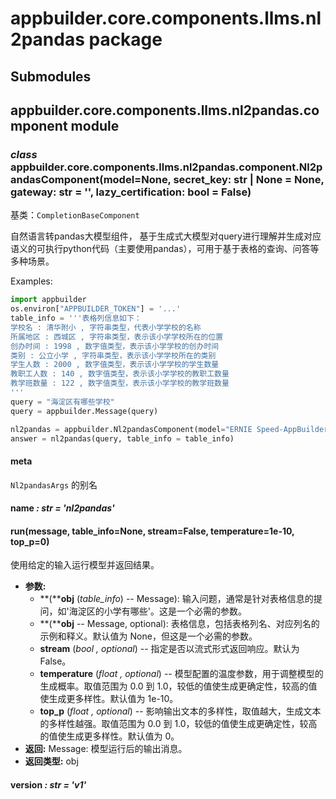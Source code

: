 # appbuilder.core.components.llms.nl2pandas package

## Submodules

## appbuilder.core.components.llms.nl2pandas.component module

### *class* appbuilder.core.components.llms.nl2pandas.component.Nl2pandasComponent(model=None, secret_key: str | None = None, gateway: str = '', lazy_certification: bool = False)

基类：`CompletionBaseComponent`

自然语言转pandas大模型组件， 基于生成式大模型对query进行理解并生成对应语义的可执行python代码（主要使用pandas），可用于基于表格的查询、问答等多种场景。

Examples:

```python
import appbuilder
os.environ["APPBUILDER_TOKEN"] = '...'
table_info = '''表格列信息如下：
学校名 : 清华附小 , 字符串类型，代表小学学校的名称
所属地区 : 西城区 , 字符串类型，表示该小学学校所在的位置
创办时间 : 1998 , 数字值类型，表示该小学学校的创办时间
类别 : 公立小学 , 字符串类型，表示该小学学校所在的类别
学生人数 : 2000 , 数字值类型，表示该小学学校的学生数量
教职工人数 : 140 , 数字值类型，表示该小学学校的教职工数量
教学班数量 : 122 , 数字值类型，表示该小学学校的教学班数量
'''
query = "海淀区有哪些学校"
query = appbuilder.Message(query)

nl2pandas = appbuilder.Nl2pandasComponent(model="ERNIE Speed-AppBuilder")
answer = nl2pandas(query, table_info = table_info)
```

#### meta

`Nl2pandasArgs` 的别名

#### name *: str* *= 'nl2pandas'*

#### run(message, table_info=None, stream=False, temperature=1e-10, top_p=0)

使用给定的输入运行模型并返回结果。

* **参数:**
  * **(****obj** (*table_info*) -- Message): 输入问题，通常是针对表格信息的提问，如'海淀区的小学有哪些'。这是一个必需的参数。
  * **(****obj** -- Message, optional): 表格信息，包括表格列名、对应列名的示例和释义。默认值为 None，但这是一个必需的参数。
  * **stream** (*bool* *,* *optional*) -- 指定是否以流式形式返回响应。默认为 False。
  * **temperature** (*float* *,* *optional*) -- 模型配置的温度参数，用于调整模型的生成概率。取值范围为 0.0 到 1.0，较低的值使生成更确定性，较高的值使生成更多样性。默认值为 1e-10。
  * **top_p** (*float* *,* *optional*) -- 影响输出文本的多样性，取值越大，生成文本的多样性越强。取值范围为 0.0 到 1.0，较低的值使生成更确定性，较高的值使生成更多样性。默认值为 0。
* **返回:**
  Message: 模型运行后的输出消息。
* **返回类型:**
  obj

#### version *: str* *= 'v1'*
